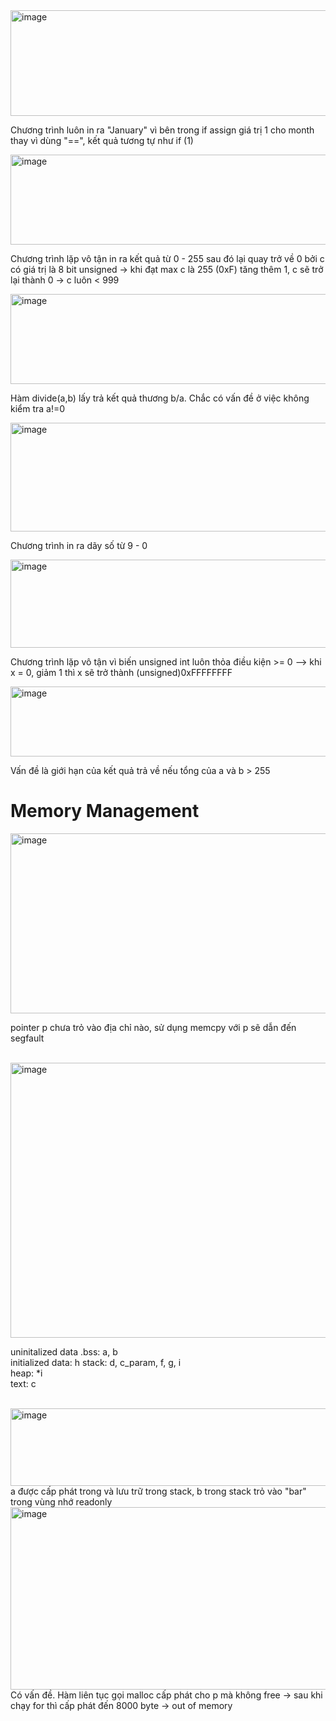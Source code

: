<img width="1344" height="169" alt="image" src="https://github.com/user-attachments/assets/12ac20d9-29ec-49ec-9f5f-9cb0c831dff2" />

Chương trình luôn in ra "January" vì bên trong if assign giá trị 1 cho month thay vì dùng "==",
kết quả tương tự như if (1)

<img width="1817" height="144" alt="image" src="https://github.com/user-attachments/assets/4fc1924f-3c8f-4c3a-b206-5a0ed0e33779" />

Chương trình lặp vô tận in ra kết quả từ 0 - 255 sau đó lại quay trở về 0 bởi c có giá trị là 8 bit unsigned -> khi đạt max c là 255 (0xF) tăng thêm 1, c sẽ trở lại thành 0 -> c luôn < 999

<img width="1817" height="144" alt="image" src="https://github.com/user-attachments/assets/57f2118a-ec93-484c-a644-98a4c87c0205" />

Hàm divide(a,b) lấy trả kết quả thương b/a. Chắc có vấn đề ở việc không kiểm tra a!=0

<img width="1817" height="174" alt="image" src="https://github.com/user-attachments/assets/0695539c-66f2-41a2-9d87-af8b3a50aa3c" />

Chương trình in ra dãy số từ 9 - 0

<img width="1814" height="141" alt="image" src="https://github.com/user-attachments/assets/765c5beb-7b22-490a-89fc-b43eb95bfb50" />

Chương trình lặp vô tận vì biến unsigned int luôn thỏa điều kiện >= 0  --> khi x = 0, giảm 1 thì x sẽ trở thành (unsigned)0xFFFFFFFF 

<img width="1992" height="112" alt="image" src="https://github.com/user-attachments/assets/3c9ebee4-9108-4807-a878-867815a67bad" />

Vấn đề là giới hạn của kết quả trả về nếu tổng của a và b > 255 

# Memory Management

<img width="1930" height="288" alt="image" src="https://github.com/user-attachments/assets/0a3d0c46-387d-4bfd-8e6a-ebdd40ac43e1" />

pointer p chưa trỏ vào địa chỉ nào, sử dụng memcpy với p sẽ dẫn đến segfault </br></br>

<img width="2067" height="440" alt="image" src="https://github.com/user-attachments/assets/1db7f58e-8a7d-4baf-801c-7f15ad33f27e" />

uninitalized data .bss: a, b </br>
initialized data: h
stack: d, c_param, f, g, i</br>
heap: *i</br>
text: c</br></br>

<img width="1901" height="124" alt="image" src="https://github.com/user-attachments/assets/71e409d1-aad2-4a32-9206-7f78b8faeeca" />
a được cấp phát trong và lưu trữ trong stack, b trong stack trỏ vào "bar" trong vùng nhớ readonly

<img width="1986" height="292" alt="image" src="https://github.com/user-attachments/assets/89d74f4a-fbc5-4f4f-887c-d1f7c171e31c" />
Có vấn đề. Hàm liên tục gọi malloc cấp phát cho p mà không free -> sau khi chạy for thì cấp phát đến 8000 byte -> out of memory



